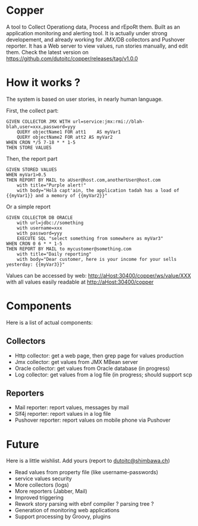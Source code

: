# Copper
A tool to Collect Operationg data, Process and rEpoRt them. Built as an application monitoring and alerting tool.
It is actually under strong developement, and already working for JMX/DB collectors and Pushover reporter.
It has a Web server to view values, run stories manually, and edit them.
Check the latest version on <https://github.com/dutoitc/copper/releases/tag/v1.0.0>


# How it works ?

The system is based on user stories, in nearly human language.

First, the collect part:
````
GIVEN COLLECTOR JMX WITH url=service:jmx:rmi://blah-blah,user=xxx,password=yyy
    QUERY objectName1 FOR att1    AS myVar1
    QUERY objectName2 FOR att2 AS myVar2
WHEN CRON */5 7-18 * * 1-5
THEN STORE VALUES
````


Then, the report part
````
GIVEN STORED VALUES
WHEN myVar1>0.5
THEN REPORT BY MAIL to aUser@host.com,anotherUser@host.com
    with title="Purple alert!"
    with body="Holà capt'ain, the application tadah has a load of {{myVar1}} and a memory of {{myVar2}}"
````

Or a simple report
````
GIVEN COLLECTOR DB ORACLE
    with url=jdbc://something
    with username=xxx
    with password=yyy
    EXECUTE SQL "select something from somewhere as myVar3"
WHEN CRON 0 6 * * 1-5
THEN REPORT BY MAIL to mycustomer@something.com
    with title="Daily reporting"
    with body="Dear customer, here is your income for your sells yesterday: {{myVar3}}"
````

Values can be accessed by web: <http://aHost:30400/copper/ws/value/XXX> with all values easily readable at <http://aHost:30400/copper>


# Components
Here is a list of actual components:

## Collectors
* Http collector: get a web page, then grep page for values production
* Jmx collector: get values from JMX MBean server
* Oracle collector: get values from Oracle database (in progress)
* Log collector: get values from a log file (in progress; should support scp

## Reporters
* Mail reporter: report values, messages by mail
* Slf4j reporter: report values in a log file
* Pushover reporter: report values on mobile phone via Pushover


# Future
Here is a little wishlist. Add yours (report to dutoitc@shimbawa.ch)
* Read values from property file (like username-passwords)
* service values security
* More collectors (logs)
* More reporters (Jabber, Mail)
* Improved triggering
* Rework story parsing with ebnf compiler ? parsing tree ?
* Generation of monitoring web applications
* Support processing by Groovy, plugins